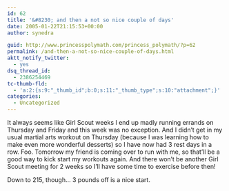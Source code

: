 ```yaml
---
id: 62
title: '&#8230; and then a not so nice couple of days'
date: 2005-01-22T21:15:53+00:00
author: synedra

guid: http://www.princesspolymath.com/princess_polymath/?p=62
permalink: /and-then-a-not-so-nice-couple-of-days.html
aktt_notify_twitter:
  - yes
dsq_thread_id:
  - 2386254469
tc-thumb-fld:
  - 'a:2:{s:9:"_thumb_id";b:0;s:11:"_thumb_type";s:10:"attachment";}'
categories:
  - Uncategorized
---
```

It always seems like Girl Scout weeks I end up madly running errands on Thursday and Friday and this week was no exception. And I didn&#8217;t get in my usual martial arts workout on Thursday (because I was learning how to make even more wonderful desserts) so I have now had 3 rest days in a row. Foo. Tomorrow my friend is coming over to run with me, so that&#8217;ll be a good way to kick start my workouts again. And there won&#8217;t be another Girl Scout meeting for 2 weeks so I&#8217;ll have some time to exercise before then!
  
Down to 215, though&#8230; 3 pounds off is a nice start.
